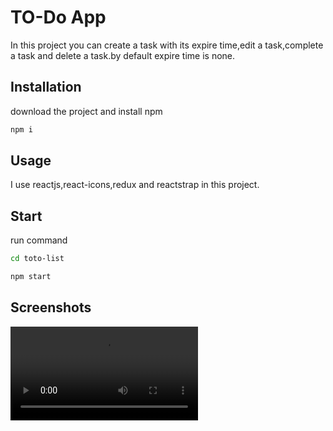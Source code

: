 # TO-Do App
In this project you can create a task with its expire time,edit a task,complete a task and delete a task.by default expire time is none.
## Installation
download  the project and install npm
```bash
npm i
```
## Usage
I use reactjs,react-icons,redux and reactstrap in this project.
## Start
run command
```bash
cd toto-list
```
```bash
npm start
```
## Screenshots

![Todo Page](./Images/video.mp4)


